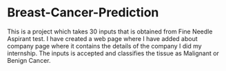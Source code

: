 # Breast-Cancer-Prediction
This is a project which takes 30 inputs that is obtained from Fine Needle Aspirant test. I have created a web page where I have added about company page where it contains the details of the company I did my internship. The inputs is accepted and classifies the tissue as Malignant or Benign Cancer.
